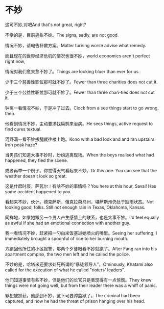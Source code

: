 # 不妙

<p><span class="chinese">这可不妙,对吧</span><span class="english">And that's not great, right?</span></p>

<p><span class="chinese">不幸的是，目前迹象不妙。</span><span class="english">The signs, sadly, are not good.</span></p>

<p><span class="chinese">情况不妙，请电告补救方案。</span><span class="english">Matter turning worse advise what remedy.</span></p>

<p><span class="chinese">而且现在的世界经济危机的情况也很不妙，</span><span class="english">world economics aren't perfect right now,</span></p>

<p><span class="chinese">情况对我们愈来愈不妙了。</span><span class="english">Things are looking bluer than ever for us.</span></p>

<p><span class="chinese">少于三个慈善性职位那可就不妙了。</span><span class="english">Fewer than three charities does not cut it.</span></p>

<p><span class="chinese">少于三个公益性职位那可就不妙了。</span><span class="english">Fewer than three chari-ties does not cut it.</span></p>

<p><span class="chinese">钟离一看情况不妙，于是冲了过去。</span><span class="english">Clock from a see things start to go wrong, then.</span></p>

<p><span class="chinese">他看到情况不妙，主动要求找扁鹊来治病。</span><span class="english">He sees things, active request to find cures textual.</span></p>

<p><span class="chinese">河野满一看不妙拔腿就往楼上跑。</span><span class="english">Kono with a bad look and and ran upstairs. Iron peak haze?</span></p>

<p><span class="chinese">当男孩们知道大事不妙时，纷纷逃离现场。</span><span class="english">When the boys realised what had happened, they fled the scene.</span></p>

<p><span class="chinese">或者再举一个例子。你觉得天气看起来不妙。</span><span class="english">Or this one. You can see that the weather doesn't look so great.</span></p>

<p><span class="chinese">这是什麽时辰，萨瓦尔！有啥不妙的事情吗？</span><span class="english">You here at this hour, Saval! Has some accident happened to you.</span></p>

<p><span class="chinese">看起来不妙，伙计。德克萨斯，俄克拉荷马州，堪萨斯州仍处于缺雨状态。</span><span class="english">Not looking good, folks. Still not enough rain in Texas, Oklahoma, Kansas.</span></p>

<p><span class="chinese">同样地，如果她跟另一个男人产生感情上的联系，也是大事不妙。</span><span class="english">I'd feel equally as awful if she had an emotional connection with another guy.</span></p>

<p><span class="chinese">我一看情况不妙，赶紧把一勺白米饭塞进她喷火的嘴里。</span><span class="english">Seeing her suffering, I immediately brought a spoonful of rice to her burning mouth.</span></p>

<p><span class="chinese">方跑回他所住的小区报警，那两个歹徒眼看不妙就跑了。</span><span class="english">After Fang ran into his apartment complex, the two men left and he called the police.</span></p>

<p><span class="chinese">不妙的是，哈塔米还要求处死所谓的“暴徒领导人”。</span><span class="english">Ominously, Khatami also called for the execution of what he called "rioters' leaders".</span></p>

<p><span class="chinese">他们知道事情有些不妙，但是他们的长官只是表现得有一点惊慌。</span><span class="english">They knew things were not going well, but from their leader there was a whiff of panic.</span></p>

<p><span class="chinese">罪犯被抓获，他感到不妙，这下可要蹲监狱了。</span><span class="english">The criminal had been captured, and now he had the threat of prison hanging over his head.</span></p>

